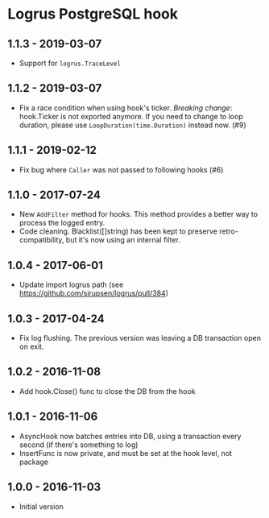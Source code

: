 # Logrus PostgreSQL hook

## 1.1.3 - 2019-03-07

* Support for `logrus.TraceLevel`

## 1.1.2 - 2019-03-07

* Fix a race condition when using hook's ticker. *Breaking change*: hook.Ticker is not exported anymore. If you need to change to loop duration, please use `LoopDuration(time.Duration)` instead now. (#9)

## 1.1.1 - 2019-02-12

* Fix bug where `Caller` was not passed to following hooks (#6)

## 1.1.0 - 2017-07-24

* New `AddFilter` method for hooks. This method provides a better way to process the logged entry.
* Code cleaning. Blacklist([]string) has been kept to preserve retro-compatibility, but it's now using an internal filter.

## 1.0.4 - 2017-06-01

* Update import logrus path (see https://github.com/sirupsen/logrus/pull/384)

## 1.0.3 - 2017-04-24

* Fix log flushing. The previous version was leaving a DB transaction open on exit.

## 1.0.2 - 2016-11-08

* Add hook.Close() func to close the DB from the hook

## 1.0.1 - 2016-11-06

* AsyncHook now batches entries into DB, using a transaction every second (if there's something to log)
* InsertFunc is now private, and must be set at the hook level, not package

## 1.0.0 - 2016-11-03

* Initial version

